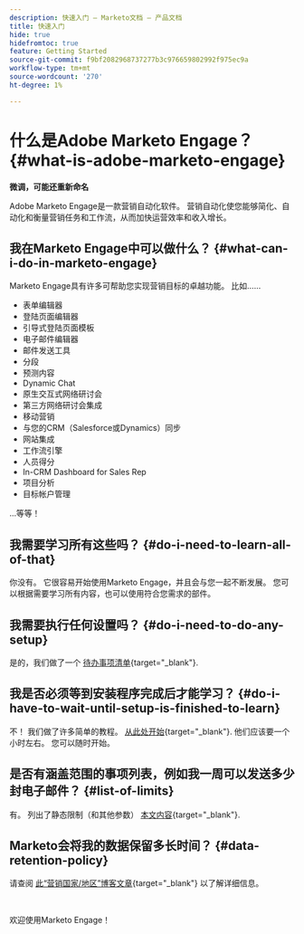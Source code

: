 ```yaml
---
description: 快速入门 — Marketo文档 — 产品文档
title: 快速入门
hide: true
hidefromtoc: true
feature: Getting Started
source-git-commit: f9bf2082968737277b3c976659802992f975ec9a
workflow-type: tm+mt
source-wordcount: '270'
ht-degree: 1%

---
```


# 什么是Adobe Marketo Engage？ {#what-is-adobe-marketo-engage}

**微调，可能还重新命名**

Adobe Marketo Engage是一款营销自动化软件。 营销自动化使您能够简化、自动化和衡量营销任务和工作流，从而加快运营效率和收入增长。

## 我在Marketo Engage中可以做什么？ {#what-can-i-do-in-marketo-engage}

Marketo Engage具有许多可帮助您实现营销目标的卓越功能。 比如……

* 表单编辑器
* 登陆页面编辑器
* 引导式登陆页面模板
* 电子邮件编辑器
* 邮件发送工具
* 分段
* 预测内容
* Dynamic Chat
* 原生交互式网络研讨会
* 第三方网络研讨会集成
* 移动营销
* 与您的CRM（Salesforce或Dynamics）同步
* 网站集成
* 工作流引擎
* 人员得分
* In-CRM Dashboard for Sales Rep
* 项目分析
* 目标帐户管理

...等等！

## 我需要学习所有这些吗？ {#do-i-need-to-learn-all-of-that}

你没有。 它很容易开始使用Marketo Engage，并且会与您一起不断发展。 您可以根据需要学习所有内容，也可以使用符合您需求的部件。

## 我需要执行任何设置吗？ {#do-i-need-to-do-any-setup}

是的，我们做了一个 [待办事项清单](/help/marketo/getting-started/setup/setup-checklist.md){target="_blank"}.

## 我是否必须等到安装程序完成后才能学习？ {#do-i-have-to-wait-until-setup-is-finished-to-learn}

不！ 我们做了许多简单的教程。 [从此处开始](/help/marketo/getting-started/quick-wins/get-set-up-and-add-a-person.md){target="_blank"}. 他们应该要一个小时左右。 您可以随时开始。

## 是否有涵盖范围的事项列表，例如我一周可以发送多少封电子邮件？ {#list-of-limits}

有。 列出了静态限制（和其他参数） [本文内容](https://helpx.adobe.com/legal/product-descriptions/adobe-marketo-engage---product-description.html#performance-guardrails){target="_blank"}.

## Marketo会将我的数据保留多长时间？ {#data-retention-policy}

请查阅 [此“营销国家/地区”博客文章](https://nation.marketo.com/t5/knowledgebase/marketo-activities-data-retention-policy-overview-amp-faq/ta-p/250750){target="_blank"} 以了解详细信息。

<br>

欢迎使用Marketo Engage！
